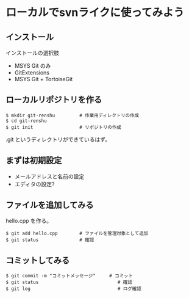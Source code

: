 # ローカルでsvnライクに使ってみよう

## インストール

インストールの選択肢

* MSYS Git のみ
* GitExtensions
* MSYS Git + TortoiseGit

## ローカルリポジトリを作る

```
$ mkdir git-renshu         # 作業用ディレクトリの作成
$ cd git-renshu
$ git init                 # リポジトリの作成
```

.git というディレクトリができているはず。

## まずは初期設定

* メールアドレスと名前の設定
* エディタの設定?

## ファイルを追加してみる

hello.cpp を作る。

```
$ git add hello.cpp        # ファイルを管理対象として追加
$ git status               # 確認
```

## コミットしてみる

```
$ git commit -m "コミットメッセージ"     # コミット
$ git status                             # 確認
$ git log                                # ログ確認
```
